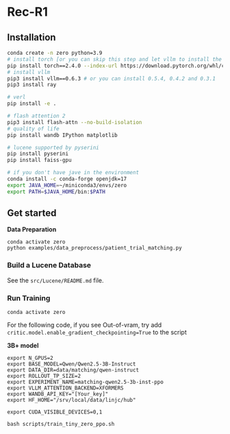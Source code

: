 # Rec-R1

## Installation

```bash
conda create -n zero python=3.9
# install torch [or you can skip this step and let vllm to install the correct version for you]
pip install torch==2.4.0 --index-url https://download.pytorch.org/whl/cu121
# install vllm
pip3 install vllm==0.6.3 # or you can install 0.5.4, 0.4.2 and 0.3.1
pip3 install ray

# verl
pip install -e .

# flash attention 2
pip3 install flash-attn --no-build-isolation
# quality of life
pip install wandb IPython matplotlib

# lucene supported by pyserini
pip install pyserini
pip install faiss-gpu

# if you don't have jave in the environment
conda install -c conda-forge openjdk=17
export JAVA_HOME=~/miniconda3/envs/zero
export PATH=$JAVA_HOME/bin:$PATH
```


## Get started

**Data Preparation**
```
conda activate zero
python examples/data_preprocess/patient_trial_matching.py
```

### Build a Lucene Database
See the `src/Lucene/README.md` file.

### Run Training
```
conda activate zero
```

For the following code, if you see Out-of-vram, try add `critic.model.enable_gradient_checkpointing=True` to the script


**3B+ model**
```
export N_GPUS=2
export BASE_MODEL=Qwen/Qwen2.5-3B-Instruct
export DATA_DIR=data/matching/qwen-instruct
export ROLLOUT_TP_SIZE=2
export EXPERIMENT_NAME=matching-qwen2.5-3b-inst-ppo
export VLLM_ATTENTION_BACKEND=XFORMERS
export WANDB_API_KEY="[Your_key]"
export HF_HOME="/srv/local/data/linjc/hub"

export CUDA_VISIBLE_DEVICES=0,1

bash scripts/train_tiny_zero_ppo.sh
```